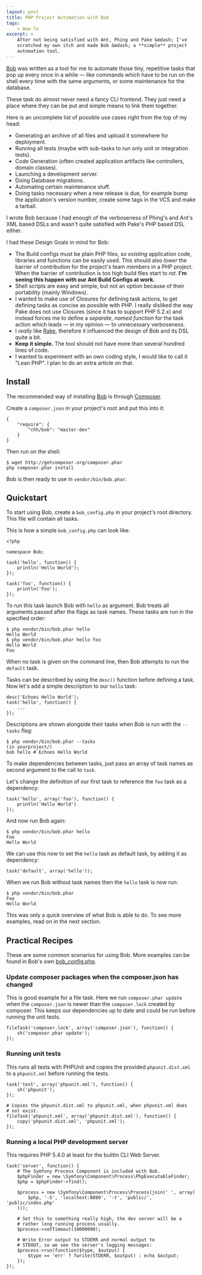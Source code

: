 ```yaml
---
layout: post
title: PHP Project Automation with Bob
tags:
    - How To
excerpt: >
    After not being satisfied with Ant, Phing and Pake &mdash; I've
    scratched my own itch and made Bob &mdash; a **simple** project
    automation tool.
---
```

[Bob][] was written as a tool for me to
automate those tiny, repetitive tasks that pop up every once
in a while &mdash; like commands which have to be run on the shell every time
with the same arguments, or some maintenance for the database. 

These task do almost never need a fancy CLI frontend. 
They just need a place where they can be put and simple 
means to link them together.

[bob]: http://github.com/CHH/Bob

Here is an uncomplete list of possible use cases right from
the top of my head:

 * Generating an archive of all files and upload it somewhere for
   deployment.
 * Running all tests (maybe with sub-tasks to run only unit or
   integration tests).
 * Code Generation (often created application artifacts like controllers, domain
   classes).
 * Launching a development server.
 * Doing Database migrations.
 * Automating certain maintenance stuff.
 * Doing tasks necessary when a new release is due, for example
   bump the application's version number, create some tags
   in the VCS and make a tarball.

I wrote Bob because I had enough of the verboseness of Phing's and Ant's 
XML based DSLs and wasn't quite satisfied with Pake's PHP based
DSL either.

I had these Design Goals in mind for Bob:

 * The Build configs must be plain PHP files, so _existing_
   application code, libraries and functions can be easily used. This
   should also _lower_ the barrier of contribution for the project's
   team members in a PHP project. When the barrier of contribution
   is too high build files start to _rot_. __I'm seeing this
   happen with our Ant Build Configs at work.__
 * Shell scripts are easy and simple, but not an option because of their
   portability (mainly Windows).
 * I wanted to make use of Closures for defining task actions, to get
   defining tasks as concise as possible with PHP. I really disliked
   the way Pake does not use Closures (since it has to support PHP
   5\.2\.x) and instead forces me to define a
   _separate_, _named function_ for the task action which leads &mdash; in my
   opinion &mdash; to unnecessary verboseness.
 * I _really_ like [Rake][], therefore it influenced the design of Bob
   and its DSL quite a bit.
 * __Keep it simple.__ The tool should not have more than several
   hundred lines of code.
 * I wanted to experiment with an own coding style, I would like to call
   it "Lean PHP". I plan to do an extra article on that.

[rake]: http://rake.rubyforge.org

## Install

The recommended way of installing [Bob][] is through
[Composer][].

Create a `composer.json` in your project's root and put this
into it:

    {
        "require": {
            "chh/bob": "master-dev"
        }
    }

Then run on the shell:

    $ wget http://getcomposer.org/composer.phar
    php composer.phar install

Bob is then ready to use in `vendor/bin/bob.phar`.

[composer]: http://packagist.org/about-composer

## Quickstart

To start using Bob, create a `bob_config.php` in your project's root
directory. This file will contain all tasks.

This is how a simple `bob_config.php` can look like:

    <?php

    namespace Bob;

    task('hello', function() {
        println('Hello World');
    });

    task('foo', function() {
        println('Foo');
    });

To run this task launch Bob with `hello` as argument. Bob treats all
arguments passed after the flags as task names. These tasks are run in
the specified order:

    $ php vendor/bin/bob.phar hello
    Hello World
    $ php vendor/bin/bob.phar hello foo
    Hello World
    Foo

When no task is given on the command line, then Bob attempts to run the
`default` task.

Tasks can be described by using the `desc()` function before defining 
a task. Now let's add a simple description to our `hello` task:

    desc('Echoes Hello World');
    task('hello', function() {
        ...
    });

Descriptions are shown alongside their tasks when Bob is run with the
`--tasks` flag:

    $ php vendor/bin/bob.phar --tasks
    (in yourproject/)
    bob hello # Echoes Hello World

To make dependencies between tasks, just pass an array of task names as
second argument to the call to `task`.

Let's change the definition of our first task to reference the `foo`
task as a dependency:

    task('hello', array('foo'), function() {
        println('Hello World')
    });

And now run Bob again:

    $ php vendor/bin/bob.phar hello
    Foo
    Hello World

We can use this now to set the `hello` task as default task, by adding
it as dependency:

    task('default', array('hello'));

When we run Bob without task names then the `hello` task is now run:

    $ php vendor/bin/bob.phar
    Foo
    Hello World

This was only a quick overview of what Bob is able to do. To see more
examples, read on in the next section.

## Practical Recipes

These are some common scenarios for using Bob. More examples
can be found in Bob's own [bob_config.php](https://github.com/CHH/Bob/blob/master/bob_config.php).

### Update composer packages when the composer.json has changed

This is good example for a file task. Here we run `composer.phar update`
when the `composer.json` is newer than the `composer.lock` created by
composer. This keeps our dependencies up to date and could be run before
running the unit tests.

    fileTask('composer.lock', array('composer.json'), function() {
        sh('composer.phar update');
    });

### Running unit tests

This runs all tests with PHPUnit and copies the provided
`phpunit.dist.xml` to a `phpunit.xml` before running the tests.

    task('test', array('phpunit.xml'), function() {
        sh('phpunit');
    });

    # Copies the phpunit.dist.xml to phpunit.xml, when phpunit.xml does
    # not exist.
    fileTask('phpunit.xml', array('phpunit.dist.xml'), function() {
        copy('phpunit.dist.xml', 'phpunit.xml');
    });

### Running a local PHP development server

This requires PHP 5.4.0 at least for the builtin CLI Web Server.

    task('server', function() {
        # The Symfony Process Component is included with Bob.
        $phpFinder = new \Symfony\Component\Process\PhpExecutableFinder;
        $php = $phpFinder->find();

        $process = new \Symfony\Component\Process\Process(join(' ', array(
            $php, '-S', 'localhost:8080', '-t', 'public/', 'public/index.php'
        )));

        # Set this to something really high, the dev server will be a
        # rather long running process usually.
        $process->setTimeout(10000000);

        # Write Error output to STDERR and normal output to
        # STDOUT, so we see the server's logging messages:
        $process->run(function($type, $output) {
            $type == 'err' ? fwrite(STDERR, $output) : echo $output;
        });
    });

